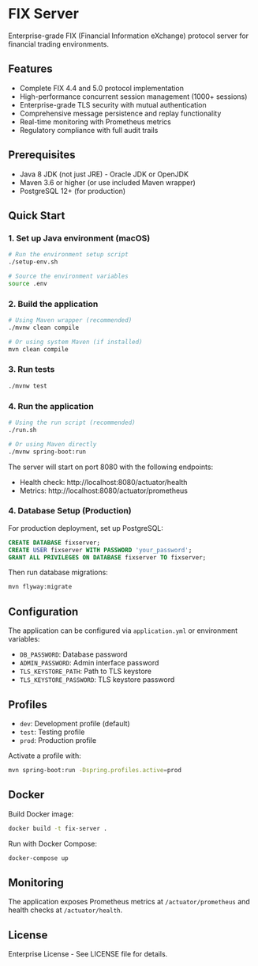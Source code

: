 # FIX Server

Enterprise-grade FIX (Financial Information eXchange) protocol server for financial trading environments.

## Features

- Complete FIX 4.4 and 5.0 protocol implementation
- High-performance concurrent session management (1000+ sessions)
- Enterprise-grade TLS security with mutual authentication
- Comprehensive message persistence and replay functionality
- Real-time monitoring with Prometheus metrics
- Regulatory compliance with full audit trails

## Prerequisites

- Java 8 JDK (not just JRE) - Oracle JDK or OpenJDK
- Maven 3.6 or higher (or use included Maven wrapper)
- PostgreSQL 12+ (for production)

## Quick Start

### 1. Set up Java environment (macOS)

```bash
# Run the environment setup script
./setup-env.sh

# Source the environment variables
source .env
```

### 2. Build the application

```bash
# Using Maven wrapper (recommended)
./mvnw clean compile

# Or using system Maven (if installed)
mvn clean compile
```

### 3. Run tests

```bash
./mvnw test
```

### 4. Run the application

```bash
# Using the run script (recommended)
./run.sh

# Or using Maven directly
./mvnw spring-boot:run
```

The server will start on port 8080 with the following endpoints:
- Health check: http://localhost:8080/actuator/health
- Metrics: http://localhost:8080/actuator/prometheus

### 4. Database Setup (Production)

For production deployment, set up PostgreSQL:

```sql
CREATE DATABASE fixserver;
CREATE USER fixserver WITH PASSWORD 'your_password';
GRANT ALL PRIVILEGES ON DATABASE fixserver TO fixserver;
```

Then run database migrations:

```bash
mvn flyway:migrate
```

## Configuration

The application can be configured via `application.yml` or environment variables:

- `DB_PASSWORD`: Database password
- `ADMIN_PASSWORD`: Admin interface password
- `TLS_KEYSTORE_PATH`: Path to TLS keystore
- `TLS_KEYSTORE_PASSWORD`: TLS keystore password

## Profiles

- `dev`: Development profile (default)
- `test`: Testing profile
- `prod`: Production profile

Activate a profile with:
```bash
mvn spring-boot:run -Dspring.profiles.active=prod
```

## Docker

Build Docker image:
```bash
docker build -t fix-server .
```

Run with Docker Compose:
```bash
docker-compose up
```

## Monitoring

The application exposes Prometheus metrics at `/actuator/prometheus` and health checks at `/actuator/health`.

## License

Enterprise License - See LICENSE file for details.
